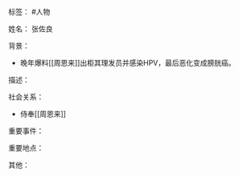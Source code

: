 标签： #人物

姓名：
张佐良

背景：
- 晚年爆料[[周恩来]]出柜其理发员并感染HPV，最后恶化变成膀胱癌。

描述：

社会关系：
- 侍奉[[周恩来]]

重要事件：

重要地点：

其他：
